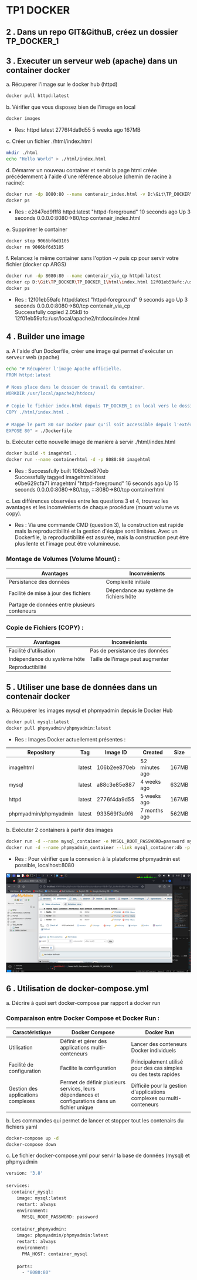 # TP1 DOCKER

## 2 . Dans un repo GIT&GithuB, créez un dossier TP_DOCKER_1

## 3 . Executer un serveur web (apache) dans un container docker

a. Récuperer l'image sur le docker hub (httpd)

```bash
docker pull httpd:latest
```

b. Vérifier que vous disposez bien de l'image en local

```bash
docker images
```
- Res: httpd        latest    2776f4da9d55   5 weeks ago   167MB

c. Créer un fichier ./html/index.html

```bash
mkdir ./html
echo "Hello World" > ./html/index.html
```

d. Démarrer un nouveau container et servir la page html créée précédemment à l'aide d'une référence absolue (chemin de racine à racine):

```bash
docker run -dp 8080:80 --name contenair_index.html -v D:\Git\TP_DOCKER\TP_DOCKER_1\html\index.html:/usr/local/apache2/htdocs/index.html  httpd:latest
docker ps
```
- Res : e2647ed9fff8   httpd:latest   "httpd-foreground"   10 seconds ago   Up 3 seconds   0.0.0.0:8080->80/tcp   contenair_index.html

e. Supprimer le container

```bash
docker stop 9066bf6d3105
docker rm 9066bf6d3105
```

f. Relancez le même container sans l'option -v puis cp pour servir votre fichier (docker cp ARGS)

```bash
docker run -dp 8080:80 --name contenair_via_cp httpd:latest
docker cp D:\Git\TP_DOCKER\TP_DOCKER_1\html\index.html 12f01eb59afc:/usr/local/apache2/htdocs/index.html
docker ps
```
- Res : 12f01eb59afc   httpd:latest   "httpd-foreground"   9 seconds ago   Up 3 seconds   0.0.0.0:8080->80/tcp   contenair_via_cp <br>
        Successfully copied 2.05kB to 12f01eb59afc:/usr/local/apache2/htdocs/index.html

## 4 . Builder une image

a. A l'aide d'un Dockerfile, créer une image qui permet d'exécuter un serveur web (apache)

```bash
echo "# Récupérer l'image Apache officielle.
FROM httpd:latest

# Nous place dans le dossier de travail du container.
WORKDIR /usr/local/apache2/htdocs/

# Copie le fichier index.html depuis TP_DOCKER_1 en local vers le dossier de travail du container précédemment définie.
COPY ./html/index.html .

# Mappe le port 80 sur Docker pour qu'il soit accessible depuis l'extérieur sur le port de l'hôte.
EXPOSE 80" > ./Dockerfile
```

b. Exécuter cette nouvelle image de manière à servir ./html/index.html

```bash
docker build -t imagehtml .
docker run --name containerhtml -d -p 8080:80 imagehtml
```

- Res : Successfully built 106b2ee870eb <br>
Successfully tagged imagehtml:latest <br>
e0be629cfa71   imagehtml   "httpd-foreground"   16 seconds ago   Up 15 seconds   0.0.0.0:8080->80/tcp, :::8080->80/tcp   containerhtml

c. Les différences observées entre les questions 3 et 4, trouvez les avantages et les inconvénients de chaque procédure (mount volume vs copy).

- Res : Via une commande CMD (question 3), la construction est rapide mais la reproductibilité et la gestion d'équipe sont limitées. Avec un Dockerfile, la reproductibilité est assurée, mais la construction peut être plus lente et l'image peut être volumineuse.

### Montage de Volumes (Volume Mount) :

| **Avantages**                     | **Inconvénients**                             |
|-----------------------------------|-----------------------------------------------|
| Persistance des données           | Complexité initiale                           |
| Facilité de mise à jour des fichiers | Dépendance au système de fichiers hôte       |
| Partage de données entre plusieurs conteneurs |                                           |

### Copie de Fichiers (COPY) :

| **Avantages**                     | **Inconvénients**                             |
|-----------------------------------|-----------------------------------------------|
| Facilité d'utilisation             | Pas de persistance des données               |
| Indépendance du système hôte        | Taille de l'image peut augmenter              |
| Reproductibilité                   |                                               |

## 5 . Utiliser une base de données dans un contenair docker

a. Récupérer les images mysql et phpmyadmin depuis le Docker Hub

```bash
docker pull mysql:latest
docker pull phpmyadmin/phpmyadmin:latest
```

- Res : Images Docker actuellement présentes :

| Repository              | Tag       | Image ID       | Created          | Size  |
|-------------------------|-----------|-----------------|------------------|-------|
| imagehtml               | latest    | 106b2ee870eb   | 52 minutes ago   | 167MB |
| mysql                   | latest    | a88c3e85e887   | 4 weeks ago      | 632MB |
| httpd                   | latest    | 2776f4da9d55   | 5 weeks ago      | 167MB |
| phpmyadmin/phpmyadmin   | latest    | 933569f3a9f6   | 7 months ago     | 562MB |

b. Exécuter 2 containers à partir des images

```bash
docker run -d --name mysql_container -e MYSQL_ROOT_PASSWORD=password mysql:latest
docker run -d --name phpmyadmin_container --link mysql_container:db -p 8080:80 phpmyadmin/phpmyadmin:latest
```

- Res : Pour vérifier que la connexion à la plateforme phpmyadmin est possible, localhost:8080

![plateforme phpmyadmin](phpMyAdmin.png)

## 6 . Utilisation de docker-compose.yml

a. Décrire à quoi sert docker-compose par rapport à docker run

### Comparaison entre Docker Compose et Docker Run :

| Caractéristique                             | Docker Compose                                              | Docker Run                                            |
|--------------------------------------------|-------------------------------------------------------------|-------------------------------------------------------|
| Utilisation                                 | Définir et gérer des applications multi-conteneurs           | Lancer des conteneurs Docker individuels               |
| Facilité de configuration                   | Facilite la configuration                                    | Principalement utilisé pour des cas simples ou des tests rapides  |
| Gestion des applications complexes         | Permet de définir plusieurs services, leurs dépendances et configurations dans un fichier unique | Difficile pour la gestion d'applications complexes ou multi-conteneurs  |

b. Les commandes qui permet de lancer et stopper tout les contenairs du fichiers yaml

```bash
docker-compose up -d
docker-compose down
```

c. Le fichier docker-compose.yml pour servir la base de données (mysql) et phpmyadmin

```bash
version: '3.8'

services:
  container_mysql:
    image: mysql:latest
    restart: always
    environment:
      MYSQL_ROOT_PASSWORD: password

  container_phpmyadmin:
    image: phpmyadmin/phpmyadmin:latest
    restart: always
    environment:
      PMA_HOST: container_mysql

    ports:
      - "8080:80"
```